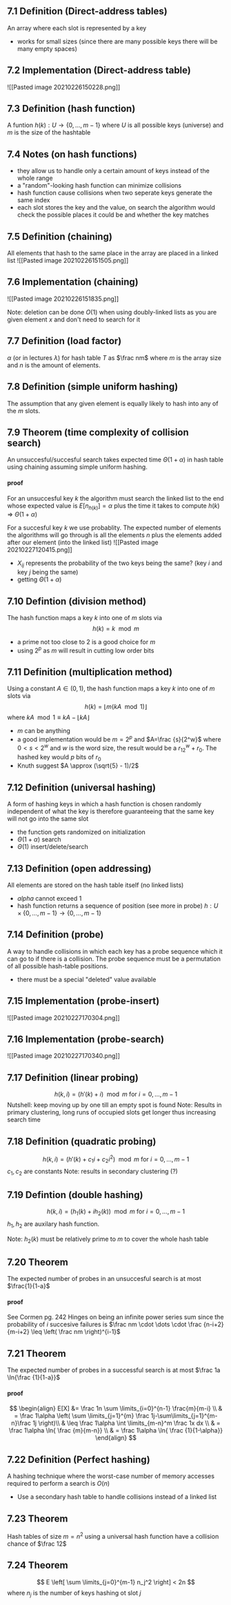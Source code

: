 ## 7.1 Definition (Direct-address tables)
An array where each slot is represented by a key
- works for small sizes (since there are many possible keys there will be many empty spaces)

## 7.2 Implementation (Direct-address table)
![[Pasted image 20210226150228.png]]

## 7.3 Definition (hash function)
A funtion $h(k): U \rightarrow \{0, \dots, m-1 \}$ where $U$ is all possible keys (universe) and $m$ is the size of the hashtable 

## 7.4 Notes (on hash functions)
- they allow us to handle only a certain amount of keys instead of the whole range
- a "random"-looking hash function can minimize collisions
- hash function cause collisions when two seperate keys generate the same index
- each slot stores the key and the value, on search the algorithm would check the possible places it could be and whether the key matches

## 7.5 Definition (chaining)
All elements that hash to the same place in the array are placed in a linked list
![[Pasted image 20210226151505.png]]

## 7.6 Implementation (chaining)
![[Pasted image 20210226151835.png]]

Note: deletion can be done $O(1)$ when using doubly-linked lists as you are given element $x$ and don't need to search for it

## 7.7 Definition (load factor)
$\alpha$ (or in lectures $\lambda$) for hash table $T$ as $\frac nm$ where $m$ is the array size and $n$ is the amount of elements.

## 7.8 Definition (simple uniform hashing)
The assumption that any given element is equally likely to hash into any of the $m$ slots.

## 7.9 Theorem (time complexity of collision search)
An unsuccesful/succesful search takes expected time $\Theta (1+ \alpha)$ in hash table using chaining assuming simple uniform hashing.

#### proof
For an unsuccesful key $k$ the algorithm must search the linked list to the end whose expected value is $E[n_{h(k)}]=\alpha$ plus the time it takes to compute $h(k)$ => $\Theta(1 + \alpha )$

For a succesful key $k$ we use probablity. The expected number of elements the algorithms will go through is all the elements $n$ plus the elements added after our element (into the linked list)
![[Pasted image 20210227120415.png]]
- $X_{ij}$ represents the probability of the two keys being the same? (key $i$ and key $j$ being the same)
- getting $\Theta(1 + \alpha)$

## 7.10 Defintion (division method)
The hash function maps a key $k$ into one of $m$ slots via
$$
h(k)=k \mod m
$$
- a prime not too close to $2$ is a good choice for $m$
- using $2^p$ as $m$ will result in cutting low order bits

## 7.11 Definition (multiplication method)
Using a constant $A \in (0,1)$, the hash function maps a key $k$ into one of $m$ slots via
$$
h(k) = \lfloor m (k A \mod 1) \rfloor
$$
where $kA \mod 1 \equiv kA - \lfloor kA \rfloor$ 
- $m$ can be anything
- a good implementation would be $m=2^p$ and $A=\frac {s}{2^w}$ where $0 < s< 2^w$ and $w$ is the word size, the result would be a $r_12^w+r_0$. The hashed key would $p$ bits of $r_0$
- Knuth suggest $A \approx (\sqrt{5} - 1)/2$

## 7.12 Definition (universal hashing)
A form of hashing keys in which a hash function is chosen randomly independent of what the key is therefore guaranteeing that the same key will not go into the same slot
- the function gets randomized on initialization
- $\Theta (1+ \alpha)$ search
- $\Theta(1)$ insert/delete/search

## 7.13 Definition (open addressing)
All elements are stored on the hash table itself (no linked lists)
- $alpha$ cannot exceed $1$
- hash function returns a sequence of position (see more in probe)
$h : U \times \{0, \dots, m-1\} \rightarrow \{0, \dots, m-1\}$

## 7.14 Definition (probe)
A way to handle collisions in which each key has a probe sequence which it can go to if there is a collision. The probe sequence must be a permutation of all possible hash-table positions.
- there must be a special "deleted" value available

## 7.15 Implementation (probe-insert)
![[Pasted image 20210227170304.png]]

## 7.16 Implementation (probe-search)
![[Pasted image 20210227170340.png]]


## 7.17 Definition (linear probing)
$$
h(k,i)=(h'(k)+i) \mod m \text{ for } i=0, \dots, m-1
$$
Nutshell: keep moving up by one till an empty spot is found
Note: Results in primary clustering, long runs of occupied slots get longer thus increasing search time


## 7.18 Definition (quadratic probing)
$$
h(k,i)=(h'(k)+c_1i+c_2i^2) \mod m \text{ for } i=0, \dots, m-1
$$
$c_1, c_2$ are constants
Note: results in secondary clustering (?)

## 7.19 Defintion (double hashing)
$$
h(k,i)=(h_1(k)+ih_2(k)) \mod m \text{ for } i=0, \dots, m-1
$$
$h_1, h_2$ are auxilary hash function.

Note: $h_2 (k)$ must be relatively prime to $m$ to cover the whole hash table

## 7.20 Theorem
 The expected number of probes in an unsuccesful search is at most $\frac{1}{1-a}$
 
 #### proof
 See Cormen pg. 242
 Hinges on being an infinite power series sum since the probability of $i$ succesive failures is $\frac nm \cdot \dots \cdot \frac {n-i+2}{m-i+2} \leq \left( \frac nm \right)^{i-1}$
 
 ## 7.21 Theorem
The expected number of probes in a successful search is at most $\frac 1a \ln{\frac {1}{1-a}}$

#### proof
$$
\begin{align}
E[X] &= \frac 1n \sum \limits_{i=0}^{n-1} \frac{m}{m-i} \\
& = \frac 1\alpha \left( \sum \limits_{j=1}^{m} \frac 1j-\sum\limits_{j=1}^{m-n}\frac 1j \right)\\
& \leq \frac 1\alpha \int \limits_{m-n}^m \frac 1x dx \\
& = \frac 1\alpha \ln{ \frac {m}{m-n}} \\
& = \frac 1\alpha \ln{ \frac {1}{1-\alpha}}
\end{align}
$$

## 7.22 Definition (Perfect hashing)
A hashing technique where the worst-case number of memory accesses required to perform a search is $O(n)$
- Use a secondary hash table to handle collisions instead of a linked list

## 7.23 Theorem 
Hash tables of size $m=n^2$ using a universal hash function have a collision chance of $\frac 12$

## 7.24 Theorem
$$
E \left[ \sum \limits_{j=0}^{m-1} n_j^2 \right] < 2n
$$
where $n_j$ is the number of keys hashing ot slot $j$